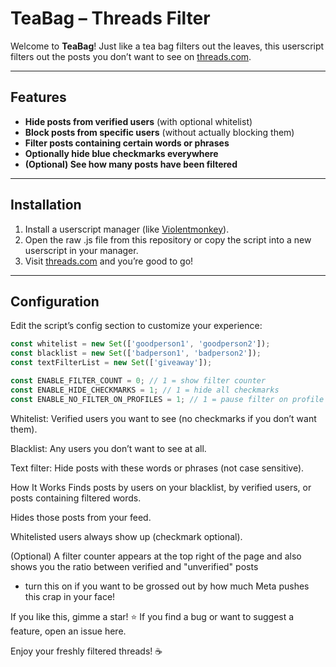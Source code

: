 # TeaBag – Threads Filter

Welcome to **TeaBag**! Just like a tea bag filters out the leaves, this userscript filters out the posts you don’t want to see on [threads.com](https://www.threads.com).

---

## Features

- **Hide posts from verified users** (with optional whitelist)
- **Block posts from specific users** (without actually blocking them)
- **Filter posts containing certain words or phrases**
- **Optionally hide blue checkmarks everywhere**
- **(Optional) See how many posts have been filtered**

---

## Installation

1. Install a userscript manager (like [Violentmonkey](https://violentmonkey.github.io/)).
2. Open the raw .js file from this repository or copy the script into a new userscript in your manager.
3. Visit [threads.com](https://www.threads.com) and you’re good to go!

---

## Configuration

Edit the script’s config section to customize your experience:

```js
const whitelist = new Set(['goodperson1', 'goodperson2']);
const blacklist = new Set(['badperson1', 'badperson2']);
const textFilterList = new Set(['giveaway']);

const ENABLE_FILTER_COUNT = 0; // 1 = show filter counter
const ENABLE_HIDE_CHECKMARKS = 1; // 1 = hide all checkmarks
const ENABLE_NO_FILTER_ON_PROFILES = 1; // 1 = pause filter on profile pages
```
Whitelist: Verified users you want to see (no checkmarks if you don’t want them).

Blacklist: Any users you don’t want to see at all.

Text filter: Hide posts with these words or phrases (not case sensitive).

How It Works
  Finds posts by users on your blacklist, by verified users, or posts containing filtered words.
  
  Hides those posts from your feed.
  
  Whitelisted users always show up (checkmark optional).
  
  (Optional) A filter counter appears at the top right of the page and also shows you the ratio between verified and "unverified" posts
  
  - turn this on if you want to be grossed out by how much Meta pushes this crap in your face!

If you like this, gimme a star! ⭐
If you find a bug or want to suggest a feature, open an issue here.

Enjoy your freshly filtered threads! ☕

